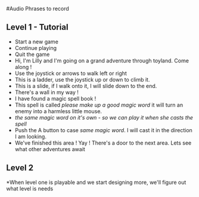 #Audio Phrases to record
## Level 1 - Tutorial
- Start a new game
- Continue playing
- Quit the game
- Hi, I'm Lilly and I'm going on a grand adventure through toyland. Come along ! 
- Use the joystick or arrows to walk left or right
- This is a ladder, use the joystick up or down to climb it.
- This is a slide, if I walk onto it,  I will slide down to the end.
- There's a wall in my way !
- I have found a magic spell book !
- This spell is called *please make up a good magic word* it will turn an enemy into a harmless little mouse.
- *the same magic word on it's own - so we can play it when she casts the spell*
- Push the A button to case *same magic word*. I will cast it in  the direction I am looking.
- We've finished this area ! Yay ! There's a door to the next area. Lets see what other adventures await

## Level 2
*When level one is playable and we start designing more, we'll figure out what level is needs

